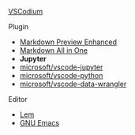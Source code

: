 
[VSCodium](https://github.com/VSCodium/vscodium)

Plugin
- [Markdown Preview Enhanced](https://shd101wyy.github.io/markdown-preview-enhanced/#/)
- [Markdown All in One](https://markdown-all-in-one.github.io/docs/)
- **Jupyter**
- [microsoft/vscode-jupyter](https://github.com/microsoft/vscode-jupyter)
- [microsoft/vscode-python](https://github.com/microsoft/vscode-python)
- [microsoft/vscode-data-wrangler](https://github.com/microsoft/vscode-data-wrangler)

Editor
- [Lem](https://lem-project.github.io/)
- [GNU Emacs](https://www.gnu.org/software/emacs/)